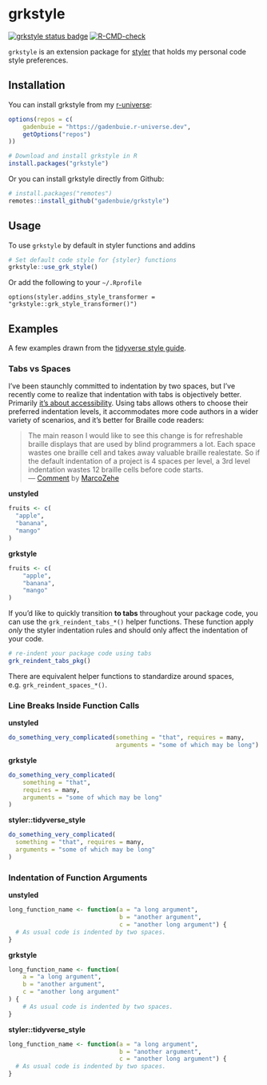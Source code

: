 
<!-- README.md is generated from README.Rmd. Please edit that file -->

# grkstyle

<!-- badges: start -->

[![grkstyle status
badge](https://gadenbuie.r-universe.dev/badges/grkstyle)](https://gadenbuie.r-universe.dev)
[![R-CMD-check](https://github.com/gadenbuie/grkstyle/actions/workflows/R-CMD-check.yaml/badge.svg)](https://github.com/gadenbuie/grkstyle/actions/workflows/R-CMD-check.yaml)
<!-- badges: end -->

`grkstyle` is an extension package for
[styler](https://styler.r-lib.org) that holds my personal code style
preferences.

## Installation

You can install grkstyle from my
[r-universe](https://gadenbuie.r-universe.dev):

``` r
options(repos = c(
	gadenbuie = "https://gadenbuie.r-universe.dev",
	getOptions("repos")
))

# Download and install grkstyle in R
install.packages("grkstyle")
```

Or you can install grkstyle directly from Github:

``` r
# install.packages("remotes")
remotes::install_github("gadenbuie/grkstyle")
```

## Usage

To use `grkstyle` by default in styler functions and addins

``` r
# Set default code style for {styler} functions
grkstyle::use_grk_style()
```

Or add the following to your `~/.Rprofile`

    options(styler.addins_style_transformer = "grkstyle::grk_style_transformer()")

## Examples

A few examples drawn from the [tidyverse style
guide](https://style.tidyverse.org).

### Tabs vs Spaces

I’ve been staunchly committed to indentation by two spaces, but I’ve
recently come to realize that indentation with tabs is objectively
better. Primarily [it’s about
accessibility](https://alexandersandberg.com/articles/default-to-tabs-instead-of-spaces-for-an-accessible-first-environment/).
Using tabs allows others to choose their preferred indentation levels,
it accommodates more code authors in a wider variety of scenarios, and
it’s better for Braille code readers:

> The main reason I would like to see this change is for refreshable
> braille displays that are used by blind programmers a lot. Each space
> wastes one braille cell and takes away valuable braille realestate. So
> if the default indentation of a project is 4 spaces per level, a 3rd
> level indentation wastes 12 braille cells before code starts.  
> —
> [Comment](https://github.com/prettier/prettier/issues/7475#issuecomment-668544890)
> by [MarcoZehe](https://github.com/MarcoZehe)

**unstyled**

``` r
fruits <- c(
  "apple",
  "banana",
  "mango"
)
```

**grkstyle**

``` r
fruits <- c(
	"apple",
	"banana",
	"mango"
)
```

If you’d like to quickly transition **to tabs** throughout your package
code, you can use the `grk_reindent_tabs_*()` helper functions. These
function apply *only* the styler indentation rules and should only
affect the indentation of your code.

``` r
# re-indent your package code using tabs
grk_reindent_tabs_pkg()
```

There are equivalent helper functions to standardize around spaces,
e.g. `grk_reindent_spaces_*()`.

### Line Breaks Inside Function Calls

**unstyled**

``` r
do_something_very_complicated(something = "that", requires = many,
                              arguments = "some of which may be long")
```

**grkstyle**

``` r
do_something_very_complicated(
	something = "that",
	requires = many,
	arguments = "some of which may be long"
) 
```

**styler::tidyverse_style**

``` r
do_something_very_complicated(
  something = "that", requires = many,
  arguments = "some of which may be long"
) 
```

### Indentation of Function Arguments

**unstyled**

``` r
long_function_name <- function(a = "a long argument",
                               b = "another argument",
                               c = "another long argument") {
  # As usual code is indented by two spaces.
}
```

**grkstyle**

``` r
long_function_name <- function(
	a = "a long argument",
	b = "another argument",
	c = "another long argument"
) {
	# As usual code is indented by two spaces.
} 
```

**styler::tidyverse_style**

``` r
long_function_name <- function(a = "a long argument",
                               b = "another argument",
                               c = "another long argument") {
  # As usual code is indented by two spaces.
} 
```
